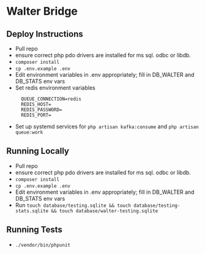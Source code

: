 # Walter Bridge

## Deploy Instructions

-   Pull repo
-   ensure correct php pdo drivers are installed for ms sql. odbc or libdb.
-   `composer install`
-   `cp .env.example .env`
-   Edit environment variables in .env appropriately; fill in DB_WALTER and DB_STATS env vars
-   Set redis environment variables
    ```
      QUEUE_CONNECTION=redis
      REDIS_HOST=
      REDIS_PASSWORD=
      REDIS_PORT=
    ```
-   Set up systemd services for `php artisan kafka:consume` and `php artisan queue:work`

## Running Locally

-   Pull repo
-   ensure correct php pdo drivers are installed for ms sql. odbc or libdb.
-   `composer install`
-   `cp .env.example .env`
-   Edit environment variables in .env appropriately; fill in DB_WALTER and DB_STATS env vars
-   Run `touch database/testing.sqlite && touch database/testing-stats.sqlite && touch database/walter-testing.sqlite`

## Running Tests

-   `./vendor/bin/phpunit`
